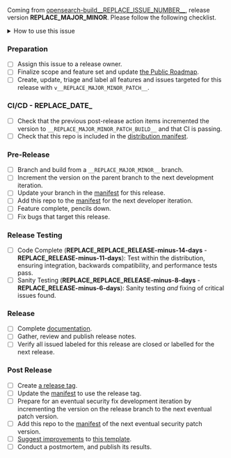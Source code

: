 Coming from [opensearch-build__REPLACE_ISSUE_NUMBER__](https://github.com/opensearch-project/opensearch-build/issues/__REPLACE_ISSUE_NUMBER__), release version __REPLACE_MAJOR_MINOR__. Please follow the following checklist.

<details><summary>How to use this issue</summary>
<p>

## This Component Release Issue

This issue captures the state of the OpenSearch release for this component, its assignee is responsible for driving the release. Please contact them or @mention them on this issue for help.  Any release related work can be linked to this issue or added as comments to create visiblity into the release status.

## The Overall Release Issue

Linked at the top of this issue, the overall release issue captures the state of the entire OpenSearch release including references to this issue, the release owner which is the assignee is responsible for communicating the release status broadly.  Please contact them or @mention them on that issue for help.

## Release Steps

There are several steps to the release process, these steps are completed as the whole release and components that are behind present risk to the release.  The component owner completes the tasks in this issue which are monitored by the overall release owner to make sure all components are moving along as expected.

Steps have completion dates for coordinating efforts between the components of a release; components can start as soon as they are ready far in advance of a future release.  The most current set of dates is on the overall release issue linked at the top of this issue.

</p>
</details>

### Preparation

- [ ] Assign this issue to a release owner.
- [ ] Finalize scope and feature set and update [the Public Roadmap](https://github.com/orgs/opensearch-project/projects/1).
- [ ] Create, update, triage and label all features and issues targeted for this release with `v__REPLACE_MAJOR_MINOR_PATCH__`.

### CI/CD - __REPLACE_DATE___

- [ ] Check that the previous post-release action items incremented the version to `__REPLACE_MAJOR_MINOR_PATCH_BUILD__` and that CI is passing.
- [ ] Check that this repo is included in the [distribution manifest](https://github.com/opensearch-project/opensearch-build/blob/main/manifests/__REPLACE_MAJOR_MINOR_PATCH__).

### Pre-Release

- [ ] Branch and build from a `__REPLACE_MAJOR_MINOR__` branch.
- [ ] Increment the version on the parent branch to the next development iteration.
- [ ] Update your branch in the [manifest](https://github.com/opensearch-project/opensearch-build/blob/main/manifests/__REPLACE_MAJOR_MINOR_PATCH__) for this release.
- [ ] Add this repo to the [manifest](https://github.com/opensearch-project/opensearch-build/blob/main/manifests/) for the next developer iteration.
- [ ] Feature complete, pencils down.
- [ ] Fix bugs that target this release.

### Release Testing

- [ ] Code Complete (__REPLACE_REPLACE_RELEASE-minus-14-days__ - __REPLACE_RELEASE-minus-11-days__): Test within the distribution, ensuring integration, backwards compatibility, and performance tests pass.
- [ ] Sanity Testing (__REPLACE_REPLACE_RELEASE-minus-8-days__ - __REPLACE_RELEASE-minus-6-days__): Sanity testing *and* fixing of critical issues found.

### Release

- [ ] Complete [documentation](https://github.com/opensearch-project/documentation-website).
- [ ] Gather, review and publish release notes.
- [ ] Verify all issued labeled for this release are closed or labelled for the next release.

### Post Release

- [ ] Create [a release tag](https://github.com/opensearch-project/.github/blob/main/RELEASING.md#tagging).
- [ ] Update the [manifest](https://github.com/opensearch-project/opensearch-build/blob/main/manifests/__REPLACE_MAJOR_MINOR_PATCH__) to use the release tag.
- [ ] Prepare for an eventual security fix development iteration by incrementing the version on the release branch to the next eventual patch version.
- [ ] Add this repo to the [manifest](https://github.com/opensearch-project/opensearch-build/blob/main/manifests/) of the next eventual security patch version.
- [ ] [Suggest improvements](https://github.com/opensearch-project/opensearch-build/issues/new) to [this template](https://github.com/opensearch-project/opensearch-build/blob/main/meta/templates/releases/release_template.md).
- [ ] Conduct a postmortem, and publish its results.

